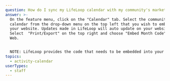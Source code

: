 ```yaml
---
question: How do I sync my LifeLoop calendar with my community's marketing website?
answer: >-
  On the feature menu, click on the "Calendar" tab. Select the community's
  calendar from the drop-down menu on the top left that you wish to embed into
  your website. Updates made in LifeLoop will auto update on your website.
  Select  "Print/Export" on the top right and choose "Embed Month Code" for
  Web. 


  NOTE: LifeLoop provides the code that needs to be embedded into your community's website code. This is something that may need to be done by your IT department or Website Manager. 
topics:
  - activity-calendar
userTypes:
  - staff
---
```

